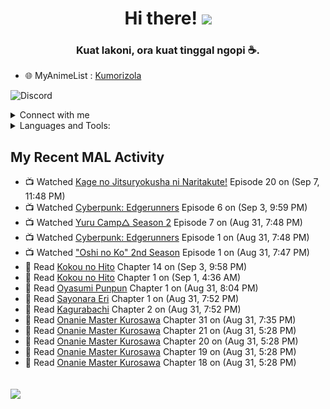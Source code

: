<h1 align="center">Hi there! <img src="https://media.giphy.com/media/hvRJCLFzcasrR4ia7z/giphy.gif" width="25px"> </h1>
<h3 align="center">Kuat lakoni, ora kuat tinggal ngopi ☕.</h3>

- 🌐 MyAnimeList : [Kumorizola](https://myanimelist.net/animelist/Kumorizola)

![Discord](https://discord.c99.nl/widget/theme-1/761213268009943051.png)
<details>
      <summary>Connect with me</summary>
    <p align="left">
        <a href="https://www.instagram.com/kumorizola/" target="blank"><img align="center"
                src="https://raw.githubusercontent.com/rahuldkjain/github-profile-readme-generator/master/src/images/icons/Social/instagram.svg"
                alt="kumorizola" height="30" width="40" /></a>
        <a href="https://discord.com" target="blank"><img align="center"
                src="https://raw.githubusercontent.com/rahuldkjain/github-profile-readme-generator/master/src/images/icons/Social/discord.svg"
                alt="Kumori#5882" height="30" width="40" /></a>
    </p>
</details>

<details>
    <summary align="left">Languages and Tools:</summary>
<p align="left">
      <a href="https://www.w3schools.com/css/" target="_blank">
        <img src="https://raw.githubusercontent.com/devicons/devicon/master/icons/css3/css3-original-wordmark.svg"
            alt="css3" width="40" height="40" /> </a> <a href="https://www.w3.org/html/" target="_blank"> <img
            src="https://raw.githubusercontent.com/devicons/devicon/master/icons/html5/html5-original-wordmark.svg"
            alt="html5" width="40" height="40" /> </a> <a href="https://www.java.com" target="_blank"> <img
            src="https://raw.githubusercontent.com/devicons/devicon/master/icons/java/java-original.svg" alt="java"
            width="40" height="40" /> </a> <a href="https://developer.mozilla.org/en-US/docs/Web/JavaScript"
            target="_blank"> <img
            src="https://raw.githubusercontent.com/devicons/devicon/master/icons/javascript/javascript-original.svg"
            alt="javascript" width="40" height="40" /> </a> <a href="https://nodejs.org" target="_blank"> <img
            src="https://raw.githubusercontent.com/devicons/devicon/master/icons/nodejs/nodejs-original-wordmark.svg"
            alt="nodejs" width="40" height="40" /> </a> <a href="https://www.python.org" target="_blank"> <img
            src="https://raw.githubusercontent.com/devicons/devicon/master/icons/python/python-original.svg"
            alt="python" width="40" height="40" /> </a> <a href="https://www.typescriptlang.org/" target="_blank"> <img
            src="https://raw.githubusercontent.com/devicons/devicon/master/icons/typescript/typescript-original.svg" 
            alt="typescript" width="40" height="40" /> </a> <a href="https://www.photoshop.com/en" target="_blank"> <img
            src="https://upload.wikimedia.org/wikipedia/commons/a/af/Adobe_Photoshop_CC_icon.svg" alt="photoshop" width="40" height="40"/> </a>
            <a href="https://www.adobe.com/products/premiere.html" target="_blank"> <img
            src="https://upload.wikimedia.org/wikipedia/commons/4/40/Adobe_Premiere_Pro_CC_icon.svg" alt="Premiere pro" width="40" height="40"/> </a>
            <a href="https://www.adobe.com/in/products/illustrator.html" target="_blank"> <img 
            src="https://upload.wikimedia.org/wikipedia/commons/f/fb/Adobe_Illustrator_CC_icon.svg" alt="illustrator" width="40" height="40"/> </a>
      
 </details>
 
 <h2> My Recent MAL Activity</h2>
<!-- MAL_ACTIVITY:start -->

- 📺 Watched [Kage no Jitsuryokusha ni Naritakute!](https://MyAnimeList.net/anime.php?id=48316) Episode 20 on (Sep 7, 11:48 PM)
- 📺 Watched [Cyberpunk: Edgerunners](https://MyAnimeList.net/anime.php?id=42310) Episode 6 on (Sep 3, 9:59 PM)
- 📺 Watched [Yuru Camp△ Season 2](https://MyAnimeList.net/anime.php?id=38474) Episode 7 on (Aug 31, 7:48 PM)
- 📺 Watched [Cyberpunk: Edgerunners](https://MyAnimeList.net/anime.php?id=42310) Episode 1 on (Aug 31, 7:48 PM)
- 📺 Watched ["Oshi no Ko" 2nd Season](https://MyAnimeList.net/anime.php?id=55791) Episode 1 on (Aug 31, 7:47 PM)
- 📖 Read [Kokou no Hito](https://MyAnimeList.net/manga.php?id=7375) Chapter 14 on (Sep 3, 9:58 PM)
- 📖 Read [Kokou no Hito](https://MyAnimeList.net/manga.php?id=7375) Chapter 1 on (Sep 1, 4:36 AM)
- 📖 Read [Oyasumi Punpun](https://MyAnimeList.net/manga.php?id=4632) Chapter 1 on (Aug 31, 8:04 PM)
- 📖 Read [Sayonara Eri](https://MyAnimeList.net/manga.php?id=145863) Chapter 1 on (Aug 31, 7:52 PM)
- 📖 Read [Kagurabachi](https://MyAnimeList.net/manga.php?id=162479) Chapter 2 on (Aug 31, 7:52 PM)
- 📖 Read [Onanie Master Kurosawa](https://MyAnimeList.net/manga.php?id=8967) Chapter 31 on (Aug 31, 7:35 PM)
- 📖 Read [Onanie Master Kurosawa](https://MyAnimeList.net/manga.php?id=8967) Chapter 21 on (Aug 31, 5:28 PM)
- 📖 Read [Onanie Master Kurosawa](https://MyAnimeList.net/manga.php?id=8967) Chapter 20 on (Aug 31, 5:28 PM)
- 📖 Read [Onanie Master Kurosawa](https://MyAnimeList.net/manga.php?id=8967) Chapter 19 on (Aug 31, 5:28 PM)
- 📖 Read [Onanie Master Kurosawa](https://MyAnimeList.net/manga.php?id=8967) Chapter 18 on (Aug 31, 5:28 PM)

<!-- MAL_ACTIVITY:end -->

  
<h2 align="left"> <img src="https://media.discordapp.net/attachments/918405470073520168/919220018355523584/ezgif.com-gif-maker_1.gif">
